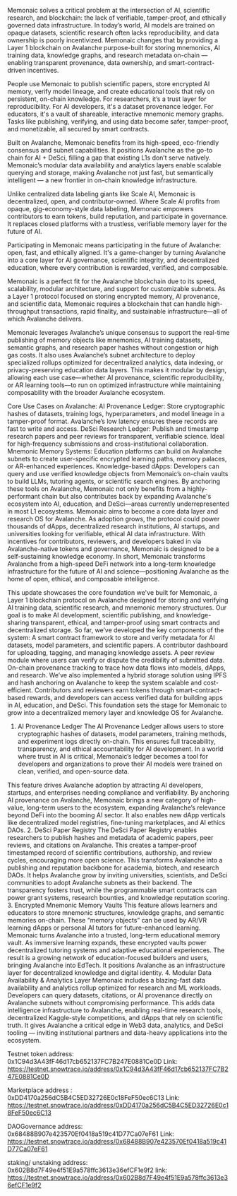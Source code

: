 Memonaic solves a critical problem at the intersection of AI, scientific research, and blockchain: the lack of verifiable, tamper-proof, and ethically governed data infrastructure. In today’s world, AI models are trained on opaque datasets, scientific research often lacks reproducibility, and data ownership is poorly incentivized. Memonaic changes that by providing a Layer 1 blockchain on Avalanche purpose-built for storing mnemonics, AI training data, knowledge graphs, and research metadata on-chain — enabling transparent provenance, data ownership, and smart-contract-driven incentives.

People use Memonaic to publish scientific papers, store encrypted AI memory, verify model lineage, and create educational tools that rely on persistent, on-chain knowledge. For researchers, it’s a trust layer for reproducibility. For AI developers, it's a dataset provenance ledger. For educators, it's a vault of shareable, interactive mnemonic memory graphs. Tasks like publishing, verifying, and using data become safer, tamper-proof, and monetizable, all secured by smart contracts.

Built on Avalanche, Memonaic benefits from its high-speed, eco-friendly consensus and subnet capabilities. It positions Avalanche as the go-to chain for AI + DeSci, filling a gap that existing L1s don’t serve natively. Memonaic’s modular data availability and analytics layers enable scalable querying and storage, making Avalanche not just fast, but semantically intelligent — a new frontier in on-chain knowledge infrastructure.

Unlike centralized data labeling giants like Scale AI, Memonaic is decentralized, open, and contributor-owned. Where Scale AI profits from opaque, gig-economy-style data labeling, Memonaic empowers contributors to earn tokens, build reputation, and participate in governance. It replaces closed platforms with a trustless, verifiable memory layer for the future of AI.

Participating in Memonaic means participating in the future of Avalanche: open, fast, and ethically aligned. It's a game-changer by turning Avalanche into a core layer for AI governance, scientific integrity, and decentralized education, where every contribution is rewarded, verified, and composable.

Memonaic is a perfect fit for the Avalanche blockchain due to its speed, scalability, modular architecture, and support for customizable subnets. As a Layer 1 protocol focused on storing encrypted memory, AI provenance, and scientific data, Memonaic requires a blockchain that can handle high-throughput transactions, rapid finality, and sustainable infrastructure—all of which Avalanche delivers.

Memonaic leverages Avalanche’s unique consensus to support the real-time publishing of memory objects like mnemonics, AI training datasets, semantic graphs, and research paper hashes without congestion or high gas costs. It also uses Avalanche’s subnet architecture to deploy specialized rollups optimized for decentralized analytics, data indexing, or privacy-preserving education data layers. This makes it modular by design, allowing each use case—whether AI provenance, scientific reproducibility, or AR learning tools—to run on optimized infrastructure while maintaining composability with the broader Avalanche ecosystem.

Core Use Cases on Avalanche:
AI Provenance Ledger: Store cryptographic hashes of datasets, training logs, hyperparameters, and model lineage in a tamper-proof format. Avalanche’s low latency ensures these records are fast to write and access.
DeSci Research Ledger: Publish and timestamp research papers and peer reviews for transparent, verifiable science. Ideal for high-frequency submissions and cross-institutional collaboration.
Mnemonic Memory Systems: Education platforms can build on Avalanche subnets to create user-specific encrypted learning paths, memory palaces, or AR-enhanced experiences.
Knowledge-based dApps: Developers can query and use verified knowledge objects from Memonaic’s on-chain vaults to build LLMs, tutoring agents, or scientific search engines.
By anchoring these tools on Avalanche, Memonaic not only benefits from a highly-performant chain but also contributes back by expanding Avalanche's ecosystem into AI, education, and DeSci—areas currently underrepresented in most L1 ecosystems.
Memonaic aims to become a core data layer and research OS for Avalanche. As adoption grows, the protocol could power thousands of dApps, decentralized research institutions, AI startups, and universities looking for verifiable, ethical AI data infrastructure. With incentives for contributors, reviewers, and developers baked in via Avalanche-native tokens and governance, Memonaic is designed to be a self-sustaining knowledge economy.
In short, Memonaic transforms Avalanche from a high-speed DeFi network into a long-term knowledge infrastructure for the future of AI and science—positioning Avalanche as the home of open, ethical, and composable intelligence.

This update showcases the core foundation we've built for Memonaic, a Layer 1 blockchain protocol on Avalanche designed for storing and verifying AI training data, scientific research, and mnemonic memory structures. Our goal is to make AI development, scientific publishing, and knowledge-sharing transparent, ethical, and tamper-proof using smart contracts and decentralized storage.
So far, we’ve developed the key components of the system:
A smart contract framework to store and verify metadata for AI datasets, model parameters, and scientific papers.
A contributor dashboard for uploading, tagging, and managing knowledge assets.
A peer review module where users can verify or dispute the credibility of submitted data.
On-chain provenance tracking to trace how data flows into models, dApps, and research.
We’ve also implemented a hybrid storage solution using IPFS and hash anchoring on Avalanche to keep the system scalable and cost-efficient. Contributors and reviewers earn tokens through smart-contract-based rewards, and developers can access verified data for building apps in AI, education, and DeSci.
This foundation sets the stage for Memonaic to grow into a decentralized memory layer and knowledge OS for Avalanche.


1. AI Provenance Ledger
The AI Provenance Ledger allows users to store cryptographic hashes of datasets, model parameters, training methods, and experiment logs directly on-chain. This ensures full traceability, transparency, and ethical accountability for AI development. In a world where trust in AI is critical, Memonaic’s ledger becomes a tool for developers and organizations to prove their AI models were trained on clean, verified, and open-source data.

This feature drives Avalanche adoption by attracting AI developers, startups, and enterprises needing compliance and verifiability. By anchoring AI provenance on Avalanche, Memonaic brings a new category of high-value, long-term users to the ecosystem, expanding Avalanche’s relevance beyond DeFi into the booming AI sector. It also enables new dApp verticals like decentralized model registries, fine-tuning marketplaces, and AI ethics DAOs.
2. DeSci Paper Registry
The DeSci Paper Registry enables researchers to publish hashes and metadata of academic papers, peer reviews, and citations on Avalanche. This creates a tamper-proof timestamped record of scientific contributions, authorship, and review cycles, encouraging more open science.
This transforms Avalanche into a publishing and reputation backbone for academia, biotech, and research DAOs. It helps Avalanche grow by inviting universities, scientists, and DeSci communities to adopt Avalanche subnets as their backend. The transparency fosters trust, while the programmable smart contracts can power grant systems, research bounties, and knowledge reputation scoring.
3. Encrypted Mnemonic Memory Vaults
This feature allows learners and educators to store mnemonic structures, knowledge graphs, and semantic memories on-chain. These “memory objects” can be used by AR/VR learning dApps or personal AI tutors for future-enhanced learning.
Memonaic turns Avalanche into a trusted, long-term educational memory vault. As immersive learning expands, these encrypted vaults power decentralized tutoring systems and adaptive educational experiences. The result is a growing network of education-focused builders and users, bringing Avalanche into EdTech. It positions Avalanche as an infrastructure layer for decentralized knowledge and digital identity.
4. Modular Data Availability & Analytics Layer
Memonaic includes a blazing-fast data availability and analytics rollup optimized for research and ML workloads. Developers can query datasets, citations, or AI provenance directly on Avalanche subnets without compromising performance.
This adds data intelligence infrastructure to Avalanche, enabling real-time research tools, decentralized Kaggle-style competitions, and dApps that rely on scientific truth. It gives Avalanche a critical edge in Web3 data, analytics, and DeSci tooling — inviting institutional partners and data-heavy applications into the ecosystem.



Testnet token address: 0x1C94d3A43fF46d17cb652137FC7B247E0881Ce0D
Link: https://testnet.snowtrace.io/address/0x1C94d3A43fF46d17cb652137FC7B247E0881Ce0D 

Marketplace address : 0xDD4170a256dC5B4C5ED32726E0c18FeF50ec6C13
Link: https://testnet.snowtrace.io/address/0xDD4170a256dC5B4C5ED32726E0c18FeF50ec6C13

DAOGovernance address: 0x68488B907e423570Ef0418a519c41D77Ca07eF61
Link: https://testnet.snowtrace.io/address/0x68488B907e423570Ef0418a519c41D77Ca07eF61

staking/ unstaking address: 0x602B8d7F49e4f51E9a578ffc3613e36efCF1e9f2                                                                         link: https://testnet.snowtrace.io/address/0x602B8d7F49e4f51E9a578ffc3613e36efCF1e9f2 
